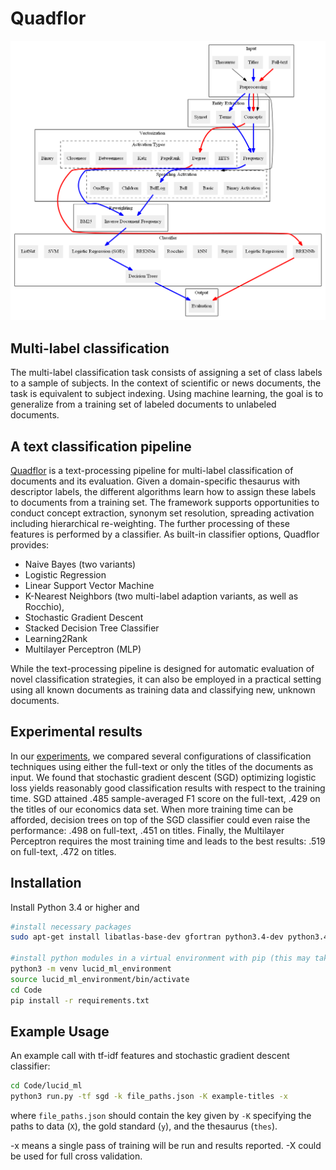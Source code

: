 # Quadflor

![Multi-label classification pipeline](Documentation/graphics/pipelineExtended.png)

## Multi-label classification

The multi-label classification task consists of assigning a set of class labels
to a sample of subjects. In the context of scientific or news documents, the
task is equivalent to subject indexing. Using machine learning, the goal is to
generalize from a training set of labeled documents to unlabeled documents.

## A text classification pipeline

[Quadflor](https://github.com/quadflor/Quadflor) is a text-processing pipeline
for multi-label classification of documents and its evaluation. Given
a domain-specific thesaurus with descriptor labels, the different algorithms
learn how to assign these labels to documents from a training set. The
framework supports opportunities to conduct concept extraction, synonym set
resolution, spreading activation including hierarchical re-weighting. The
further processing of these features is performed by a classifier. As built-in
classifier options, Quadflor provides:

- Naive Bayes (two variants)
- Logistic Regression 
- Linear Support Vector Machine
- K-Nearest Neighbors (two multi-label adaption variants, as well as Rocchio),
- Stochastic Gradient Descent
- Stacked Decision Tree Classifier 
- Learning2Rank
- Multilayer Perceptron (MLP)

While the text-processing pipeline is designed for automatic
evaluation of novel classification strategies, it can also be employed in
a practical setting using all known documents as training data and classifying
new, unknown documents.

## Experimental results

In our [experiments](http://arxiv.org/abs/1705.05311), we compared several configurations of
classification techniques using either the full-text or only the titles of the
documents as input. We found that stochastic gradient descent (SGD) optimizing
logistic loss yields reasonably good classification results with respect to
the training time. SGD attained .485 sample-averaged F1 score on the full-text, .429 on the titles
of our economics data set. When more training time can be afforded, decision
trees on top of the SGD classifier could even raise the performance: .498 on
full-text, .451 on titles. Finally, the Multilayer Perceptron requires the
most training time and leads to the best results: .519 on full-text, .472 on
titles.


## Installation

Install Python 3.4 or higher and

```sh
#install necessary packages
sudo apt-get install libatlas-base-dev gfortran python3.4-dev python3.4-venv build-essential

#install python modules in a virtual environment with pip (this may take a while):
python3 -m venv lucid_ml_environment
source lucid_ml_environment/bin/activate
cd Code
pip install -r requirements.txt
```

## Example Usage

An example call with tf-idf features and stochastic gradient descent classifier:

```sh
cd Code/lucid_ml
python3 run.py -tf sgd -k file_paths.json -K example-titles -x
```

where `file_paths.json` should contain the key given by `-K` specifying the
paths to data (`X`), the gold standard (`y`), and the thesaurus (`thes`).

-x means a single pass of training will be run and results reported. 
-X could be used for full cross validation.
